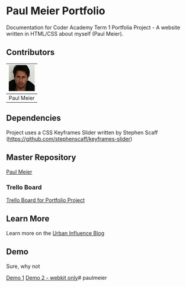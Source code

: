 
# Paul Meier Portfolio

Documentation for Coder Academy Term 1 Portfolia Project - A website written in HTML/CSS about myself (Paul Meier).

## Contributors
| [![Paul Meier](/assets/paul-meier-70px-70px.jpg)](https://github.com/fiterr-paul) |
|-----------|
| Paul Meier |

## Dependencies
Project uses a CSS Keyframes Slider written by Stephen Scaff (https://github.com/stephenscaff/keyframes-slider)

## Master Repository
[Paul Meier](https://github.com/fiterr-paul/portfolio)

### Trello Board
[Trello Board for Portfolio Project](https://trello.com/b/4nYwKb5p/html-css-portfolio)




## Learn More
Learn more on the [Urban Influence Blog](http://urbaninfluence.com/2015/05/make-a-background-image-slider-with-css-keyframes)

## Demo
Sure, why not

[Demo 1](http://urbaninfluence.com/demos/keyframe-slider/demo1.html)
[Demo 2 - webkit only](http://urbaninfluence.com/demos/keyframe-slider/demo2.html)# paulmeier
